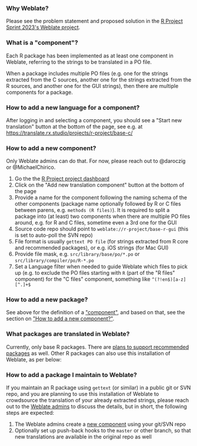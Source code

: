 ### Why Weblate?

Please see the problem statement and proposed solution in the [R Project Sprint 2023's Weblate project](https://contributor.r-project.org/r-project-sprint-2023/projects/weblate-improvements/#problem-statement).

### What is a "component"?

Each R package has been implemented as at least one component in Weblate, referring to the strings to be translated in a PO file.

When a package includes multiple PO files (e.g. one for the strings extracted from the C sources, another one for the strings extracted from the R sources, and another one for the GUI strings), then there are multiple components for a package.

### How to add a new language for a component?

After logging in and selecting a component, you should see a "Start new translation" button at the bottom of the page, see e.g. at https://translate.rx.studio/projects/r-project/base-c/

### How to add a new component?

Only Weblate admins can do that. For now, please reach out to @daroczig or @MichaelChirico.

1. Go the the [R Project project dashboard](https://translate.rx.studio/projects/r-project/)
2. Click on the "Add new translation component" button at the bottom of the page
3. Provide a name for the component following the naming schema of the other components (package name optionally followed by R or C files between parens, e.g. `methods (R files)`). It is required to split a package into (at least) two components when there are multiple PO files around, e.g. for R and C files, sometime even a 3rd one for the GUI
4. Source code repo should point to `weblate://r-project/base-r-gui` (this is set to auto-poll the SVN repo)
5. File format is usually `gettext PO file` (for strings extracted from R core and recommended packages), or e.g. iOS strings (for Mac GUI)
6. Provide file mask, e.g. `src/library/base/po/*.po` or `src/library/compiler/po/R-*.po`
7. Set a Language filter when needed to guide Weblate which files to pick up (e.g. to exclude the PO files starting with `R` (part of the "R files" component) for the "C files" component, something like `^(?!en$)[a-z][^.]+$`

### How to add a new package?

See above for the definition of a ["component"](#what-is-a-component), and based on that, see the section on ["How to add a new component?"](#how-to-add-a-new-component).

### What packages are translated in Weblate?

Currently, only base R packages. There are [plans to support recommended packages](https://github.com/r-devel/translations/issues/21) as well. Other R packages can also use this installation of Weblate, as per below:

### How to add a package I maintain to Weblate?

If you maintain an R package using `gettext` (or similar) in a public git or SVN repo, and you are planning to use this installation of Weblate to crowdsource the translation of your already extracted strings, please reach out to the [Weblate admins](https://github.com/r-devel/translations/wiki/Weblate-server#administrators) to discuss the details, but in short, the following steps are expected:

1. The Weblate admins create a [new component](#how-to-add-a-new-component) using your git/SVN repo
2. Optionally set up push-back hooks to the `master` or other branch, so that new translations are available in the original repo as well
